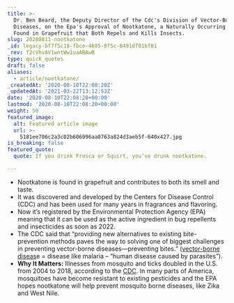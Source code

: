 ```yaml
---
title: >-
  Dr. Ben Beard, the Deputy Director of the Cdc's Division of Vector-Borne
  Diseases, on the Epa's Approval of Nootkatone, a Naturally Occurring Pesticide
  Found in Grapefruit that Both Repels and Kills Insects.
slug: 20200811-nootkatone
_id: legacy-bf7f5c18-fbce-4605-8f5c-8491df01bf81
_rev: f2cVhvAV1wntWw1uaABAwR
type: quick_quotes
draft: false
aliases:
  - article/nootkatone/
_createdAt: '2020-08-10T22:08:20Z'
_updatedAt: '2021-03-22T13:12:53Z'
date: '2020-08-10T22:08:20+00:00'
lastmod: '2020-08-10T22:08:20+00:00'
weight: 50
featured_image:
  alt: Featured article image
  url: >-
    5181ee706c2a3c02b606996aa0763a824d3aeb5f-640x427.jpg
is_breaking: false
featured_quote:
  quote: If you drink Fresca or Squirt, you’ve drunk nootkatone.

---
```

* Nootkatone is found in grapefruit and contributes to both its smell and taste.
* It was discovered and developed by the Centers for Disease Control (CDC) and has been used for many years in fragrances and flavoring.
* Now it’s registered by the Environmental Protection Agency (EPA) meaning that it can be used as the active ingredient in bug repellents and insecticides as soon as 2022.
* The CDC said that “providing new alternatives to existing bite-prevention methods paves the way to solving one of biggest challenges in preventing vector-borne diseases—preventing bites.” ([vector-borne diseas](https://www.who.int/news-room/fact-sheets/detail/vector-borne-diseases)e = disease like malaria – “human disease caused by parasites”).
* **Why It Matters:** Illnesses from mosquito and ticks doubled in the U.S. from 2004 to 2018, according to the [CDC](https://www.cdc.gov/media/releases/2020/p0810-nootkatone-registered-epa.html). In many parts of America, mosquitoes have become resistant to existing pesticides and the EPA hopes nootkatone will help prevent mosquito borne diseases, like Zika and West Nile.
